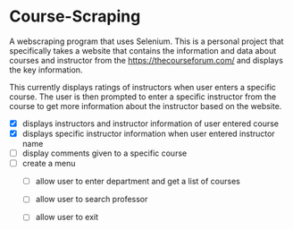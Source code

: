 # Course-Scraping
A webscraping program that uses Selenium. This is a personal project
that specifically takes a website that contains the information and data 
about courses and instructor from the
https://thecourseforum.com/ and displays
the key information.

This currently displays ratings of instructors when 
user enters a specific course. The user is then prompted
to enter a specific instructor from the course to get
more information about the instructor based on the website.


-[x] displays instructors and instructor information of user entered course
- [x] displays specific instructor information when user entered instructor name
- [ ] display comments given to a specific course
- [ ] create a menu
  - [ ] allow user to enter department and get a list of courses
  - [ ] allow user to search professor
  - [ ] allow user to exit
   